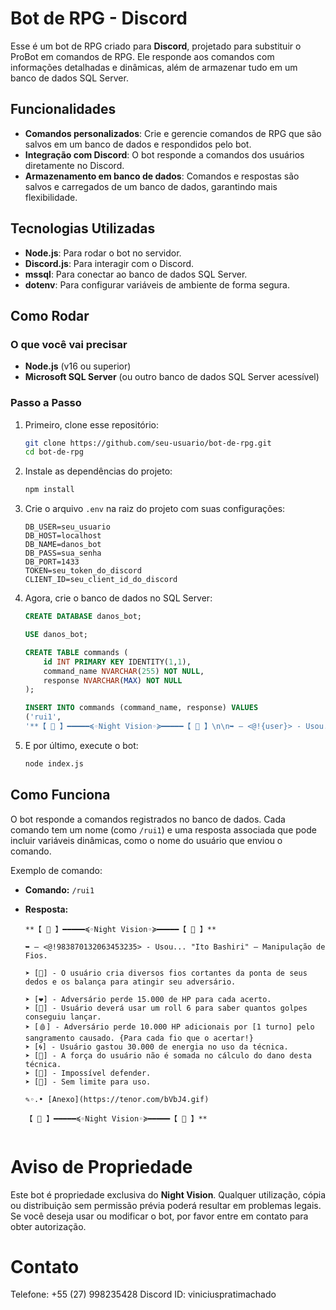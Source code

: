 # Bot de RPG - Discord

Esse é um bot de RPG criado para **Discord**, projetado para substituir o ProBot em comandos de RPG. Ele responde aos comandos com informações detalhadas e dinâmicas, além de armazenar tudo em um banco de dados SQL Server.

## Funcionalidades

- **Comandos personalizados**: Crie e gerencie comandos de RPG que são salvos em um banco de dados e respondidos pelo bot.
- **Integração com Discord**: O bot responde a comandos dos usuários diretamente no Discord.
- **Armazenamento em banco de dados**: Comandos e respostas são salvos e carregados de um banco de dados, garantindo mais flexibilidade.

## Tecnologias Utilizadas

- **Node.js**: Para rodar o bot no servidor.
- **Discord.js**: Para interagir com o Discord.
- **mssql**: Para conectar ao banco de dados SQL Server.
- **dotenv**: Para configurar variáveis de ambiente de forma segura.

## Como Rodar

### O que você vai precisar

- **Node.js** (v16 ou superior)
- **Microsoft SQL Server** (ou outro banco de dados SQL Server acessível)

### Passo a Passo

1. Primeiro, clone esse repositório:
    ```bash
    git clone https://github.com/seu-usuario/bot-de-rpg.git
    cd bot-de-rpg
    ```

2. Instale as dependências do projeto:
    ```bash
    npm install
    ```

3. Crie o arquivo `.env` na raiz do projeto com suas configurações:
    ```env
    DB_USER=seu_usuario
    DB_HOST=localhost
    DB_NAME=danos_bot
    DB_PASS=sua_senha
    DB_PORT=1433
    TOKEN=seu_token_do_discord
    CLIENT_ID=seu_client_id_do_discord
    ```

4. Agora, crie o banco de dados no SQL Server:
    ```sql
    CREATE DATABASE danos_bot;
    
    USE danos_bot;

    CREATE TABLE commands (
        id INT PRIMARY KEY IDENTITY(1,1),
        command_name NVARCHAR(255) NOT NULL,
        response NVARCHAR(MAX) NOT NULL
    );
    
    INSERT INTO commands (command_name, response) VALUES 
    ('rui1', 
    '**【 🌙 】━━━━━≼◦Night Vision◦≽━━━━━【 🌙 】\n\n➥ — <@!{user}> - Usou... "Ito Bashiri" — Manipulação de Fios.\n\n➤ [📖] - O usuário cria diversos fios cortantes da ponta de seus dedos e os balança para atingir seu adversário.\n➤ [❤️] - Adversário perde 15.000 de HP para cada acerto.\n➤ [🎲] - Usuário deverá usar um roll 6 para saber quantos golpes conseguiu lançar.\n➤ [🩸] - Adversário perde 10.000 HP adicionais por [1 turno] pelo sangramento causado. {Para cada fio que o acertar!}\n➤ [🌀] - Usuário gastou 30.000 de energia no uso da técnica.\n➤ [💪] - A força do usuário não é somada no cálculo do dano desta técnica.\n➤ [💢] - Impossível defender.\n➤ [📌] - Sem limite para uso.\n\n✎◦.• [Anexo](https://tenor.com/bVbJ4.gif)\n\n【 🌙 】━━━━━≼◦Night Vision◦≽━━━━━【 🌙 】');
    ```

5. E por último, execute o bot:
    ```bash
    node index.js
    ```

## Como Funciona

O bot responde a comandos registrados no banco de dados. Cada comando tem um nome (como `/rui1`) e uma resposta associada que pode incluir variáveis dinâmicas, como o nome do usuário que enviou o comando.

Exemplo de comando:

- **Comando:** `/rui1`
- **Resposta:**
  
  ```plaintext
  **【 🌙 】━━━━━≼◦Night Vision◦≽━━━━━【 🌙 】**

  ➥ — <@!983870132063453235> - Usou... "Ito Bashiri" — Manipulação de Fios.

  ➤ [📖] - O usuário cria diversos fios cortantes da ponta de seus dedos e os balança para atingir seu adversário.

  ➤ [❤️] - Adversário perde 15.000 de HP para cada acerto.
  ➤ [🎲] - Usuário deverá usar um roll 6 para saber quantos golpes conseguiu lançar.
  ➤ [🩸] - Adversário perde 10.000 HP adicionais por [1 turno] pelo sangramento causado. {Para cada fio que o acertar!}
  ➤ [🌀] - Usuário gastou 30.000 de energia no uso da técnica.
  ➤ [💪] - A força do usuário não é somada no cálculo do dano desta técnica.
  ➤ [💢] - Impossível defender.
  ➤ [📌] - Sem limite para uso.

  ✎◦.• [Anexo](https://tenor.com/bVbJ4.gif)

  【 🌙 】━━━━━≼◦Night Vision◦≽━━━━━【 🌙 】**


# Aviso de Propriedade
Este bot é propriedade exclusiva do **Night Vision**. Qualquer utilização, cópia ou distribuição sem permissão prévia poderá resultar em problemas legais. Se você deseja usar ou modificar o bot, por favor entre em contato para obter autorização.

# Contato
Telefone: +55 (27) 998235428
Discord ID: viniciuspratimachado
